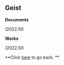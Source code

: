 ## Geist

**Documents**

(2022.10)

**Works**

(2022.10)

**Click [here](https://yaotongyuannvv.github.io/) to go back. **
